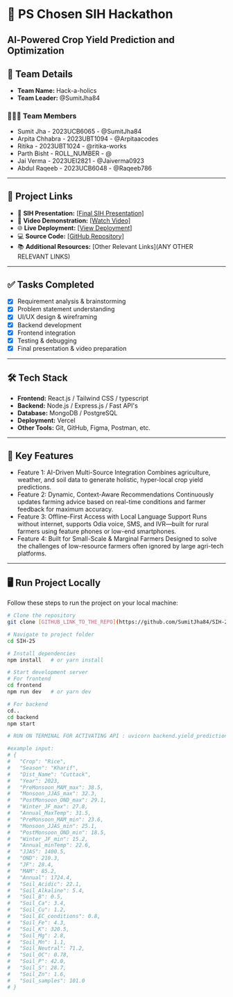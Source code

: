 # 🚀 PS Chosen SIH Hackathon

Al-Powered Crop Yield Prediction and Optimization
---

## 👥 Team Details  

- **Team Name:** Hack-a-holics  
- **Team Leader:** @SumitJha84  

### 🧑‍🤝‍🧑 Team Members
- Sumit Jha - 2023UCB6065 - @SumitJha84  
- Arpita Chhabra - 2023UBT1094 - @Arpitaacodes  
- Ritika  - 2023UBT1024 - @ritika-works  
- Parth Bisht - ROLL_NUMBER - @  
- Jai Verma - 2023UEI2821 - @Jaiverma0923  
- Abdul Raqeeb - 2023UCB6048 - @Raqeeb786  

---

## 🔗 Project Links  

- 📑 **SIH Presentation:** [[Final SIH Presentation]](https://github.com/SumitJha84/SIH-25/blob/main/files/internal_PPT_HACK-O-HOLICS.pdf)  
- 🎥 **Video Demonstration:** [[Watch Video]](https://www.youtube.com/watch?v=gpZB9ZwrJmY)
- 🌐 **Live Deployment:** [[View Deployment]](https://sih-25-frontend.vercel.app/) 
- 💻 **Source Code:** [[GitHub Repository]](https://github.com/SumitJha84/SIH-25.git)
- 📚 **Additional Resources:** [Other Relevant Links](ANY OTHER RELEVANT LINKS)  

---

## ✅ Tasks Completed  

- [x] Requirement analysis & brainstorming  
- [x] Problem statement understanding  
- [x] UI/UX design & wireframing  
- [x] Backend development  
- [x] Frontend integration  
- [x] Testing & debugging  
- [x] Final presentation & video preparation  

---

## 🛠️ Tech Stack  

- **Frontend:** React.js / Tailwind CSS / typescript  
- **Backend:** Node.js / Express.js /  Fast API's
- **Database:** MongoDB / PostgreSQL  
- **Deployment:** Vercel  
- **Other Tools:** Git, GitHub, Figma, Postman, etc.  

---

## 🌟 Key Features  

- Feature 1: AI-Driven Multi-Source Integration
              Combines agriculture, weather, and soil data to generate holistic, hyper-local crop yield 
              predictions.
- Feature 2:  Dynamic, Context-Aware Recommendations
 Continuously updates farming advice based on real-time conditions and farmer feedback 
for maximum accuracy.
- Feature 3: Offline-First Access with Local Language Support
 Runs without internet, supports Odia voice, SMS, and IVR—built for rural farmers using 
feature phones or low-end smartphones. 
- Feature 4: Built for Small-Scale & Marginal Farmers
 Designed to solve the challenges of low-resource farmers often ignored by large agri-tech 
platforms. 
---

## 🖥️ Run Project Locally  

Follow these steps to run the project on your local machine:  

```bash
# Clone the repository
git clone [GITHUB_LINK_TO_THE_REPO](https://github.com/SumitJha84/SIH-25.git)

# Navigate to project folder
cd SIH-25

# Install dependencies
npm install   # or yarn install

# Start development server
# For frontend
cd frontend 
npm run dev   # or yarn dev

# For backend
cd..
cd backend
npm start 

# RUN ON TERMINAL FOR ACTIVATING API : uvicorn backend.yield_prediction_model.model_api:app --reload

#example input:
# {
#   "Crop": "Rice",
#   "Season": "Kharif",
#   "Dist_Name": "Cuttack",
#   "Year": 2023,
#   "PreMonsoon_MAM_max": 38.5,
#   "Monsoon_JJAS_max": 32.3,
#   "PostMonsoon_OND_max": 29.1,
#   "Winter_JF_max": 27.8,
#   "Annual_MaxTemp": 31.5,
#   "PreMonsoon_MAM_min": 23.6,
#   "Monsoon_JJAS_min": 25.1,
#   "PostMonsoon_OND_min": 18.5,
#   "Winter_JF_min": 15.2,
#   "Annual_minTemp": 22.6,
#   "JJAS": 1400.5,
#   "OND": 210.3,
#   "JF": 28.4,
#   "MAM": 85.2,
#   "Annual": 1724.4,
#   "Soil_Acidic": 22.1,
#   "Soil_Alkaline": 5.4,
#   "Soil_B": 0.5,
#   "Soil_Ca": 3.4,
#   "Soil_Cu": 1.2,
#   "Soil_EC_conditions": 0.8,
#   "Soil_Fe": 4.3,
#   "Soil_K": 320.5,
#   "Soil_Mg": 2.8,
#   "Soil_Mn": 1.1,
#   "Soil_Neutral": 71.2,
#   "Soil_OC": 0.78,
#   "Soil_P": 42.0,
#   "Soil_S": 28.7,
#   "Soil_Zn": 1.6,
#   "Soil_samples": 101.0
# }

